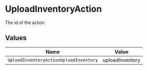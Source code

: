 # UploadInventoryAction

The id of the action


## Values

| Name                                   | Value                                  |
| -------------------------------------- | -------------------------------------- |
| `UploadInventoryActionUploadInventory` | uploadInventory                        |